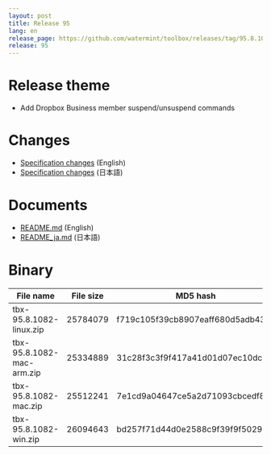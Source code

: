 ```yaml
---
layout: post
title: Release 95
lang: en
release_page: https://github.com/watermint/toolbox/releases/tag/95.8.1082
release: 95
---
```


# Release theme

* Add Dropbox Business member suspend/unsuspend commands

# Changes

* [Specification changes](https://github.com/watermint/toolbox/blob/95.8.1082/docs/releases/changes95.md) (English)
* [Specification changes](https://github.com/watermint/toolbox/blob/95.8.1082/docs/releases/changes95.md) (日本語)

# Documents

* [README.md](https://github.com/watermint/toolbox/blob/95.8.1082/README.md) (English)
* [README_ja.md](https://github.com/watermint/toolbox/blob/95.8.1082/README_ja.md) (日本語)

# Binary

| File name                 | File size | MD5 hash                         | SHA256 hash                                                      |
|---------------------------|-----------|----------------------------------|------------------------------------------------------------------|
| tbx-95.8.1082-linux.zip   | 25784079  | f719c105f39cb8907eaff680d5adb431 | 985f74ac23de41cc69b46127ad6bd2e01575b3d7bec320d4b710ecb993dec337 |
| tbx-95.8.1082-mac-arm.zip | 25334889  | 31c28f3c3f9f417a41d01d07ec10dca3 | b3e4765ebb2a20f2119e0771fd4a55e06ab4737f1f773177c7d89b4d841b8932 |
| tbx-95.8.1082-mac.zip     | 25512241  | 7e1cd9a04647ce5a2d71093cbcedf8b0 | 2237ae217b89d729c2d376ae99c09d6fc4060febe8fd2fce2a62fd911eda15b4 |
| tbx-95.8.1082-win.zip     | 26094643  | bd257f71d44d0e2588c9f39f9f50298b | 87595934fa7aee0742988afd87a050651861a13253043c54de91ef4bf077dfb0 |


